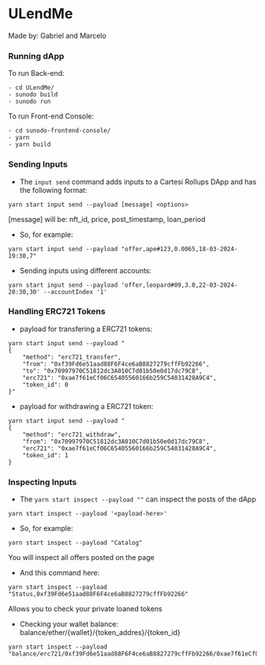 # ULendMe

Made by: Gabriel and Marcelo


### Running dApp

To run Back-end:

```shell
- cd ULendMe/
- sunodo build
- sunodo run
```

To run Front-end Console:

```shell
- cd sunodo-frontend-console/
- yarn
- yarn build
```

### Sending Inputs

- The `input send` command adds inputs to a Cartesi Rollups DApp and has the following format:

```shell
yarn start input send --payload [message] <options>
```

[message] will be: nft_id, price, post_timestamp, loan_period

- So, for example:
```shell
yarn start input send --payload "offer,ape#123,0.0065,18-03-2024-19:30,7"
```

- Sending inputs using different accounts:
```shell
yarn start input send --payload 'offer,leopard#09,3.0,22-03-2024-20:30,30' --accountIndex '1'
```

### Handling ERC721 Tokens

- payload for transfering a ERC721 tokens:
```shell
yarn start input send --payload "
{
    "method": "erc721_transfer",
    "from": "0xf39Fd6e51aad88F6F4ce6aB8827279cffFb92266",
    "to": "0x70997970C51812dc3A010C7d01b50e0d17dc79C8",
	"erc721": "0xae7f61eCf06C65405560166b259C54031428A9C4",
    "token_id": 0
}"
```

- payload for withdrawing a ERC721 token:
```shell
yarn start input send --payload "
{
    "method": "erc721_withdraw",
    "from": "0x70997970C51812dc3A010C7d01b50e0d17dc79C8",
	"erc721": "0xae7f61eCf06C65405560166b259C54031428A9C4",
    "token_id": 1
}
```



### Inspecting Inputs

- The `yarn start inspect --payload ""` can inspect the posts of the dApp

```shell
yarn start inspect --payload '<payload-here>'
```

- So, for example:
```shell
yarn start inspect --payload "Catalog"
```
You will inspect all offers posted on the page


- And this command here:
```shell
yarn start inspect --payload "Status,0xf39Fd6e51aad88F6F4ce6aB8827279cffFb92266"
```
Allows you to check your private loaned tokens

- Checking your wallet balance:
balance/ether/{wallet}/{token_addres}/{token_id}

```shell
yarn start inspect --payload "balance/erc721/0xf39Fd6e51aad88F6F4ce6aB8827279cffFb92266/0xae7f61eCf06C65405560166b259C54031428A9C4/0"
```